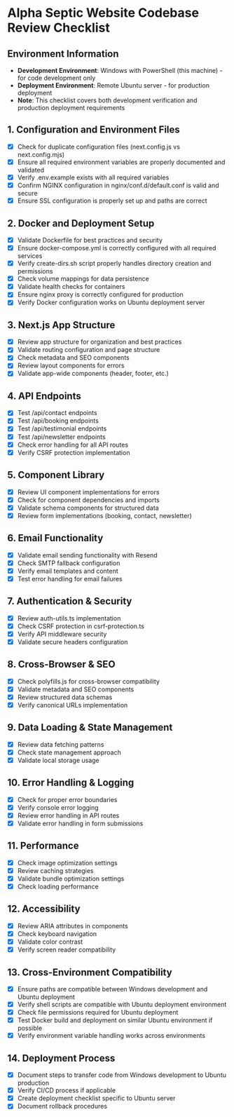 # Alpha Septic Website Codebase Review Checklist

## Environment Information
- **Development Environment**: Windows with PowerShell (this machine) - for code development only
- **Deployment Environment**: Remote Ubuntu server - for production deployment
- **Note**: This checklist covers both development verification and production deployment requirements

## 1. Configuration and Environment Files
- [x] Check for duplicate configuration files (next.config.js vs next.config.mjs)
- [x] Ensure all required environment variables are properly documented and validated
- [x] Verify .env.example exists with all required variables
- [x] Confirm NGINX configuration in nginx/conf.d/default.conf is valid and secure
- [x] Ensure SSL configuration is properly set up and paths are correct

## 2. Docker and Deployment Setup
- [x] Validate Dockerfile for best practices and security
- [x] Ensure docker-compose.yml is correctly configured with all required services
- [x] Verify create-dirs.sh script properly handles directory creation and permissions
- [x] Check volume mappings for data persistence
- [x] Validate health checks for containers
- [x] Ensure nginx proxy is correctly configured for production
- [x] Verify Docker configuration works on Ubuntu deployment server

## 3. Next.js App Structure
- [x] Review app structure for organization and best practices
- [x] Validate routing configuration and page structure
- [x] Check metadata and SEO components
- [x] Review layout components for errors
- [x] Validate app-wide components (header, footer, etc.)

## 4. API Endpoints
- [x] Test /api/contact endpoints
- [x] Test /api/booking endpoints
- [x] Test /api/testimonial endpoints
- [x] Test /api/newsletter endpoints
- [x] Check error handling for all API routes
- [x] Verify CSRF protection implementation

## 5. Component Library
- [x] Review UI component implementations for errors
- [x] Check for component dependencies and imports
- [x] Validate schema components for structured data
- [x] Review form implementations (booking, contact, newsletter)

## 6. Email Functionality
- [x] Validate email sending functionality with Resend
- [x] Check SMTP fallback configuration
- [x] Verify email templates and content
- [x] Test error handling for email failures

## 7. Authentication & Security
- [x] Review auth-utils.ts implementation
- [x] Check CSRF protection in csrf-protection.ts
- [x] Verify API middleware security
- [x] Validate secure headers configuration

## 8. Cross-Browser & SEO
- [x] Check polyfills.js for cross-browser compatibility
- [x] Validate metadata and SEO components
- [x] Review structured data schemas
- [x] Verify canonical URLs implementation

## 9. Data Loading & State Management
- [x] Review data fetching patterns
- [x] Check state management approach
- [x] Validate local storage usage

## 10. Error Handling & Logging
- [x] Check for proper error boundaries
- [x] Verify console error logging
- [x] Review error handling in API routes
- [x] Validate error handling in form submissions

## 11. Performance
- [x] Check image optimization settings
- [x] Review caching strategies
- [x] Validate bundle optimization settings
- [x] Check loading performance

## 12. Accessibility
- [x] Review ARIA attributes in components
- [x] Check keyboard navigation
- [x] Validate color contrast
- [x] Verify screen reader compatibility

## 13. Cross-Environment Compatibility
- [x] Ensure paths are compatible between Windows development and Ubuntu deployment
- [x] Verify shell scripts are compatible with Ubuntu deployment environment
- [x] Check file permissions required for Ubuntu deployment
- [x] Test Docker build and deployment on similar Ubuntu environment if possible
- [x] Verify environment variable handling works across environments

## 14. Deployment Process
- [x] Document steps to transfer code from Windows development to Ubuntu production
- [x] Verify CI/CD process if applicable
- [x] Create deployment checklist specific to Ubuntu server
- [x] Document rollback procedures 